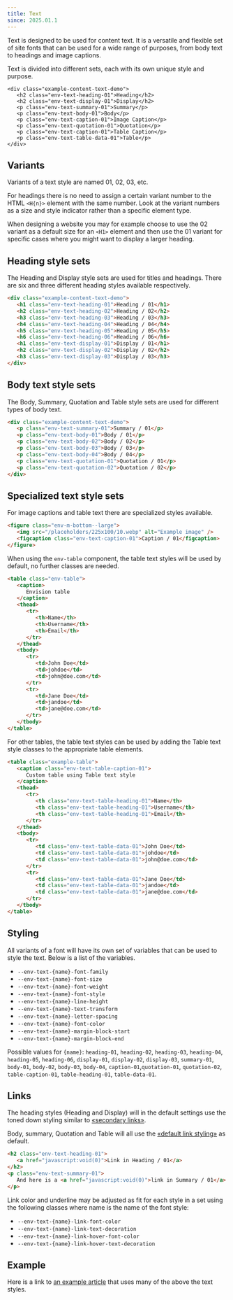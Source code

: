 ```yaml
---
title: Text
since: 2025.01.1
---
```


Text is designed to be used for content text. It is a versatile and flexible
set of site fonts that can be used for a wide range of purposes, from body text to
headings and image captions.

Text is divided into different sets, each with its own unique style and purpose.

```html-nocode
<div class="example-content-text-demo">
   <h2 class="env-text-heading-01">Heading</h2>
   <h2 class="env-text-display-01">Display</h2>
   <p class="env-text-summary-01">Summary</p>
   <p class="env-text-body-01">Body</p>
   <p class="env-text-caption-01">Image Caption</p>
   <p class="env-text-quotation-01">Quotation</p>
   <p class="env-text-caption-01">Table Caption</p>
   <p class="env-text-table-data-01">Table</p>
</div>
```

## Variants

Variants of a text style are named 01, 02, 03, etc.

For headings there is no need to assign a certain variant number to the HTML `<H{n}>` element with the same number.
Look at the variant numbers as a size and style indicator rather than a specific element type.

When designing a website you may for example choose to use the 02 variant as a default size for an `<H1>` element and then
use the 01 variant for specific cases where you might want to display a larger heading.

## Heading style sets

The Heading and Display style sets are used for titles and headings.
There are six and three different heading styles available respectively.

```html
<div class="example-content-text-demo">
   <h1 class="env-text-heading-01">Heading / 01</h1>
   <h2 class="env-text-heading-02">Heading / 02</h2>
   <h3 class="env-text-heading-03">Heading / 03</h3>
   <h4 class="env-text-heading-04">Heading / 04</h4>
   <h5 class="env-text-heading-05">Heading / 05</h5>
   <h6 class="env-text-heading-06">Heading / 06</h6>
   <h1 class="env-text-display-01">Display / 01</h1>
   <h2 class="env-text-display-02">Display / 02</h2>
   <h3 class="env-text-display-03">Display / 03</h3>
</div>
```

## Body text style sets

The Body, Summary, Quotation and Table style sets are used for different types of body text.

```html
<div class="example-content-text-demo">
   <p class="env-text-summary-01">Summary / 01</p>
   <p class="env-text-body-01">Body / 01</p>
   <p class="env-text-body-02">Body / 02</p>
   <p class="env-text-body-03">Body / 03</p>
   <p class="env-text-body-04">Body / 04</p>
   <p class="env-text-quotation-01">Quotation / 01</p>
   <p class="env-text-quotation-02">Quotation / 02</p>
</div>
```

## Specialized text style sets

For image captions and table text there are specialized styles available.

```html
<figure class="env-m-bottom--large">
   <img src="/placeholders/225x100/10.webp" alt="Example image" />
   <figcaption class="env-text-caption-01">Caption / 01</figcaption>
</figure>
```

When using the `env-table` component, the table text styles will be used by default, no further
classes are needed.

```html
<table class="env-table">
   <caption>
      Envision table
   </caption>
   <thead>
      <tr>
         <th>Name</th>
         <th>Username</th>
         <th>Email</th>
      </tr>
   </thead>
   <tbody>
      <tr>
         <td>John Doe</td>
         <td>johdoe</td>
         <td>john@doe.com</td>
      </tr>
      <tr>
         <td>Jane Doe</td>
         <td>jandoe</td>
         <td>jane@doe.com</td>
      </tr>
   </tbody>
</table>
```

For other tables, the table text styles can be used by adding the Table text style classes to the
appropriate table elements.

```html
<table class="example-table">
   <caption class="env-text-table-caption-01">
      Custom table using Table text style
   </caption>
   <thead>
      <tr>
         <th class="env-text-table-heading-01">Name</th>
         <th class="env-text-table-heading-01">Username</th>
         <th class="env-text-table-heading-01">Email</th>
      </tr>
   </thead>
   <tbody>
      <tr>
         <td class="env-text-table-data-01">John Doe</td>
         <td class="env-text-table-data-01">johdoe</td>
         <td class="env-text-table-data-01">john@doe.com</td>
      </tr>
      <tr>
         <td class="env-text-table-data-01">Jane Doe</td>
         <td class="env-text-table-data-01">jandoe</td>
         <td class="env-text-table-data-01">jane@doe.com</td>
      </tr>
   </tbody>
</table>
```

## Styling

All variants of a font will have its own set of variables that can be used to style the text. Below is a list of the variables.

-  `--env-text-{name}-font-family`
-  `--env-text-{name}-font-size`
-  `--env-text-{name}-font-weight`
-  `--env-text-{name}-font-style`
-  `--env-text-{name}-line-height`
-  `--env-text-{name}-text-transform`
-  `--env-text-{name}-letter-spacing`
-  `--env-text-{name}-font-color`
-  `--env-text-{name}-margin-block-start`
-  `--env-text-{name}-margin-block-end`

Possible values for `{name}`: `heading-01`, `heading-02`, `heading-03`, `heading-04`, `heading-05`, `heading-06`,
`display-01`, `display-02`, `display-03`, `summary-01`, `body-01`, `body-02`, `body-03`, `body-04`,
`caption-01`,`quotation-01`, `quotation-02`, `table-caption-01`, `table-heading-01`, `table-data-01`.

## Links

The heading styles (Heading and Display) will in the default
settings use the toned down styling similar to <a class="env-link-secondary" href="/utils/text/#links">&laquo;secondary links&raquo;</a>.

Body, summary, Quotation and Table will all use the
<a class="env-link" href="/utils/text/#links">&laquo;default link styling&raquo;</a> as default.

```html
<h2 class="env-text-heading-01">
   <a href="javascript:void(0)">Link in Heading / 01</a>
</h2>
<p class="env-text-summary-01">
   And here is a <a href="javascript:void(0)">link in Summary / 01</a>.
</p>
```

Link color and underline may be adjusted as fit for each style in a set using the following classes where name is the name of the font style:

-  `--env-text-{name}-link-font-color`
-  `--env-text-{name}-link-text-decoration`
-  `--env-text-{name}-link-hover-font-color`
-  `--env-text-{name}-link-hover-text-decoration`

## Example

Here is a link to [an example article](/examples/article-text) that uses many of the above the text styles.
